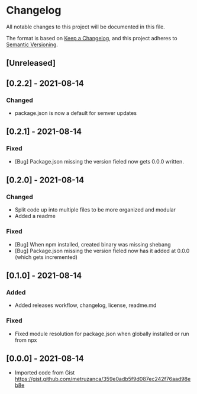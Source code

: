 # Changelog
All notable changes to this project will be documented in this file.

The format is based on [Keep a Changelog](https://keepachangelog.com/en/1.0.0/),
and this project adheres to [Semantic Versioning](https://semver.org/spec/v2.0.0.html).

## [Unreleased]

## [0.2.2] - 2021-08-14
### Changed
- package.json is now a default for semver updates

## [0.2.1] - 2021-08-14
### Fixed
- [Bug] Package.json missing the version fieled now gets 0.0.0 written.

## [0.2.0] - 2021-08-14
### Changed
- Split code up into multiple files to be more organized and modular
- Added a readme
### Fixed
- [Bug] When npm installed, created binary was missing shebang
- [Bug] Package.json missing the version fieled now has it added at 0.0.0 (which gets incremented)
## [0.1.0] - 2021-08-14

### Added
- Added releases workflow, changelog, license, readme.md

### Fixed
- Fixed module resolution for package.json when globally installed or run from npx

## [0.0.0] - 2021-08-14
- Imported code from Gist https://gist.github.com/metruzanca/359e0adb5f9d087ec242f76aad98eb8e